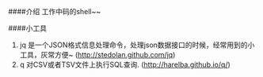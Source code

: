####介绍
工作中码的shell~~

####小工具
1. jq 是一个JSON格式信息处理命令，处理json数据接口的时候，经常用到的小工具，灰常方便~ (http://stedolan.github.com/jq)
2. q 对CSV或者TSV文件上执行SQL查询. (http://harelba.github.io/q/)
